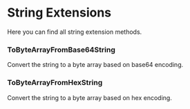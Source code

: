 # String Extensions #

Here you can find all string extension methods.

### ToByteArrayFromBase64String ###

Convert the string to a byte array based on base64 encoding.

### ToByteArrayFromHexString ###

Convert the string to a byte array based on hex encoding.